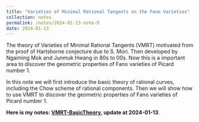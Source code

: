 ```yaml
---
title: "Varieties of Minimal Rational Tangents on the Fano Varieties"
collection: notes
permalink: /notes/2024-01-13-note-8
date: 2024-01-13
---
```

The theory of Varieties of Minimal Rational Tangents (VMRT) motivated from the proof of Hartshorne conjecture due to S. Mori. Then developed by Ngaiming Mok and Junmuk Hwang in 80s to 00s. Now this is a important area to discover the geometric properties of Fano varieties of Picard number $1$.

In this note we will first introduce the basic theory of rational curves, including the Chow scheme of rational components. Then we will show how to use VMRT to discover the geometric properties of Fano varieties of Picard number $1$.

**Here is my notes: [VMRT-BasicTheory](https://dvlxlwz.github.io/files/VMRT-BasicTheory.pdf), update at 2024-01-13**.

